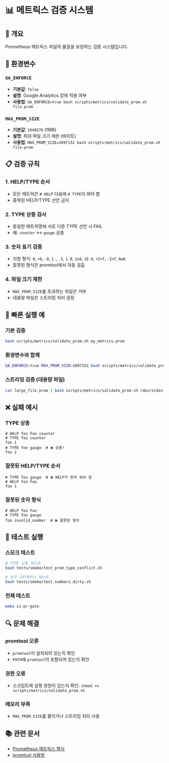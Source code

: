 # 📊 메트릭스 검증 시스템

## 🎯 개요
Prometheus 메트릭스 파일의 품질을 보장하는 검증 시스템입니다.

## 🔧 환경변수

### `GA_ENFORCE`
- **기본값**: `false`
- **설명**: Google Analytics 강제 적용 여부
- **사용법**: `GA_ENFORCE=true bash scripts/metrics/validate_prom.sh file.prom`

### `MAX_PROM_SIZE`
- **기본값**: `1048576` (1MB)
- **설명**: 최대 파일 크기 제한 (바이트)
- **사용법**: `MAX_PROM_SIZE=2097152 bash scripts/metrics/validate_prom.sh file.prom`

## 📋 검증 규칙

### 1. HELP/TYPE 순서
- 모든 메트릭은 `# HELP` 다음에 `# TYPE`이 와야 함
- 중복된 HELP/TYPE 선언 금지

### 2. TYPE 상충 검사
- 동일한 메트릭명에 서로 다른 TYPE 선언 시 FAIL
- 예: `counter` ↔ `gauge` 상충

### 3. 숫자 표기 검증
- 지원 형식: `0`, `+0`, `-0`, `1.`, `.5`, `1.0`, `1e9`, `1E-9`, `+Inf`, `-Inf`, `NaN`
- 잘못된 형식은 promtool에서 자동 검출

### 4. 파일 크기 제한
- `MAX_PROM_SIZE`를 초과하는 파일은 거부
- 대용량 파일은 스트리밍 처리 권장

## 🚀 빠른 실행 예

### 기본 검증
```bash
bash scripts/metrics/validate_prom.sh my_metrics.prom
```

### 환경변수와 함께
```bash
GA_ENFORCE=true MAX_PROM_SIZE=2097152 bash scripts/metrics/validate_prom.sh my_metrics.prom
```

### 스트리밍 검증 (대용량 파일)
```bash
cat large_file.prom | bash scripts/metrics/validate_prom.sh /dev/stdin
```

## ❌ 실패 예시

### TYPE 상충
```prom
# HELP foo Foo counter
# TYPE foo counter
foo 1
# TYPE foo gauge  # ❌ 상충!
foo 2
```

### 잘못된 HELP/TYPE 순서
```prom
# TYPE foo gauge  # ❌ HELP가 먼저 와야 함
# HELP foo Foo
foo 1
```

### 잘못된 숫자 형식
```prom
# HELP foo Foo
# TYPE foo gauge
foo invalid_number  # ❌ 잘못된 형식
```

## 🧪 테스트 실행

### 스모크 테스트
```bash
# TYPE 상충 테스트
bash tests/smoke/test_prom_type_conflict.sh

# 숫자 더티케이스 테스트
bash tests/smoke/test_numbers_dirty.sh
```

### 전체 테스트
```bash
make ci-pr-gate
```

## 🔍 문제 해결

### promtool 오류
- `promtool`이 설치되어 있는지 확인
- `PATH`에 `promtool`이 포함되어 있는지 확인

### 권한 오류
- 스크립트에 실행 권한이 있는지 확인: `chmod +x scripts/metrics/validate_prom.sh`

### 메모리 부족
- `MAX_PROM_SIZE`를 줄이거나 스트리밍 처리 사용

## 📚 관련 문서
- [Prometheus 메트릭스 형식](https://prometheus.io/docs/concepts/metric_types/)
- [promtool 사용법](https://prometheus.io/docs/prometheus/latest/configuration/unit_testing_rules/)

